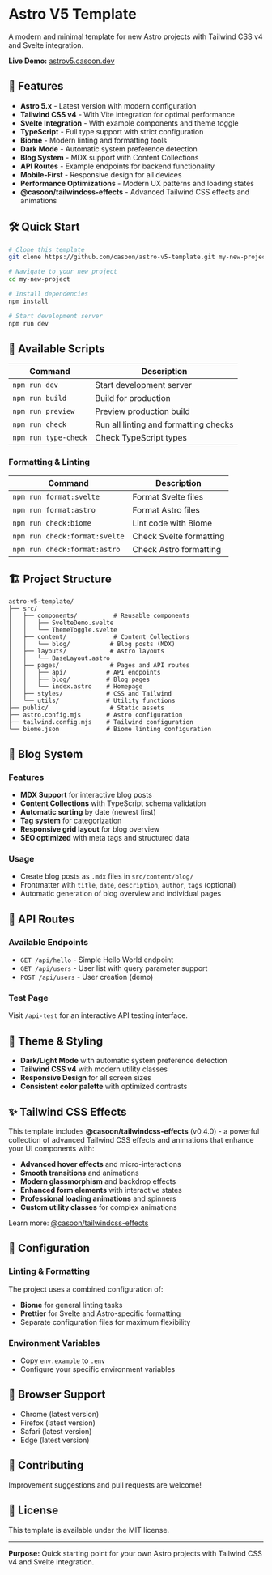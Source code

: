 # Astro V5 Template

A modern and minimal template for new Astro projects with Tailwind CSS v4 and Svelte integration.

**Live Demo:** [astrov5.casoon.dev](https://astrov5.casoon.dev/)

## 🚀 Features

- **Astro 5.x** - Latest version with modern configuration
- **Tailwind CSS v4** - With Vite integration for optimal performance
- **Svelte Integration** - With example components and theme toggle
- **TypeScript** - Full type support with strict configuration
- **Biome** - Modern linting and formatting tools
- **Dark Mode** - Automatic system preference detection
- **Blog System** - MDX support with Content Collections
- **API Routes** - Example endpoints for backend functionality
- **Mobile-First** - Responsive design for all devices
- **Performance Optimizations** - Modern UX patterns and loading states
- **@casoon/tailwindcss-effects** - Advanced Tailwind CSS effects and animations

## 🛠️ Quick Start

```bash
# Clone this template
git clone https://github.com/casoon/astro-v5-template.git my-new-project

# Navigate to your new project
cd my-new-project

# Install dependencies
npm install

# Start development server
npm run dev
```

## 📜 Available Scripts

| Command | Description |
|---------|-------------|
| `npm run dev` | Start development server |
| `npm run build` | Build for production |
| `npm run preview` | Preview production build |
| `npm run check` | Run all linting and formatting checks |
| `npm run type-check` | Check TypeScript types |

### Formatting & Linting

| Command | Description |
|---------|-------------|
| `npm run format:svelte` | Format Svelte files |
| `npm run format:astro` | Format Astro files |
| `npm run check:biome` | Lint code with Biome |
| `npm run check:format:svelte` | Check Svelte formatting |
| `npm run check:format:astro` | Check Astro formatting |

## 🏗️ Project Structure

```
astro-v5-template/
├── src/
│   ├── components/          # Reusable components
│   │   ├── SvelteDemo.svelte
│   │   └── ThemeToggle.svelte
│   ├── content/             # Content Collections
│   │   └── blog/           # Blog posts (MDX)
│   ├── layouts/            # Astro layouts
│   │   └── BaseLayout.astro
│   ├── pages/              # Pages and API routes
│   │   ├── api/           # API endpoints
│   │   ├── blog/          # Blog pages
│   │   └── index.astro    # Homepage
│   ├── styles/            # CSS and Tailwind
│   └── utils/             # Utility functions
├── public/                 # Static assets
├── astro.config.mjs       # Astro configuration
├── tailwind.config.mjs    # Tailwind configuration
└── biome.json             # Biome linting configuration
```

## 📝 Blog System

### Features
- **MDX Support** for interactive blog posts
- **Content Collections** with TypeScript schema validation
- **Automatic sorting** by date (newest first)
- **Tag system** for categorization
- **Responsive grid layout** for blog overview
- **SEO optimized** with meta tags and structured data

### Usage
- Create blog posts as `.mdx` files in `src/content/blog/`
- Frontmatter with `title`, `date`, `description`, `author`, `tags` (optional)
- Automatic generation of blog overview and individual pages

## 🔌 API Routes

### Available Endpoints
- `GET /api/hello` - Simple Hello World endpoint
- `GET /api/users` - User list with query parameter support
- `POST /api/users` - User creation (demo)

### Test Page
Visit `/api-test` for an interactive API testing interface.

## 🎨 Theme & Styling

- **Dark/Light Mode** with automatic system preference detection
- **Tailwind CSS v4** with modern utility classes
- **Responsive Design** for all screen sizes
- **Consistent color palette** with optimized contrasts

## ✨ Tailwind CSS Effects

This template includes **@casoon/tailwindcss-effects** (v0.4.0) - a powerful collection of advanced Tailwind CSS effects and animations that enhance your UI components with:

- **Advanced hover effects** and micro-interactions
- **Smooth transitions** and animations
- **Modern glassmorphism** and backdrop effects
- **Enhanced form elements** with interactive states
- **Professional loading animations** and spinners
- **Custom utility classes** for complex animations

Learn more: [@casoon/tailwindcss-effects](https://github.com/casoon/tailwindcss-effects)

## 🔧 Configuration

### Linting & Formatting
The project uses a combined configuration of:
- **Biome** for general linting tasks
- **Prettier** for Svelte and Astro-specific formatting
- Separate configuration files for maximum flexibility

### Environment Variables
- Copy `env.example` to `.env`
- Configure your specific environment variables

## 📱 Browser Support

- Chrome (latest version)
- Firefox (latest version)
- Safari (latest version)
- Edge (latest version)

## 🤝 Contributing

Improvement suggestions and pull requests are welcome!

## 📄 License

This template is available under the MIT license.

---

**Purpose:** Quick starting point for your own Astro projects with Tailwind CSS v4 and Svelte integration.
